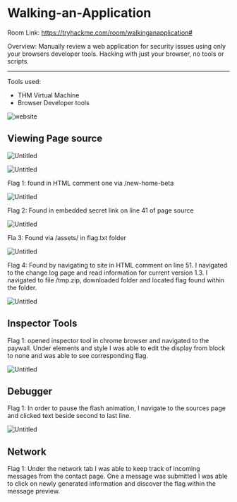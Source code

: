 # Walking-an-Application

Room Link: https://tryhackme.com/room/walkinganapplication#

Overview: Manually review a web application for security issues using only your browsers developer tools. Hacking with just your browser, no tools or scripts.

---

Tools used: 

- THM Virtual Machine
- Browser Developer tools

  
![website](https://github.com/stephbiggs1/-Walking-an-Application/assets/62307870/d9937c42-c363-4f75-beb5-d6112489bf5f)

## Viewing Page source

![Untitled](https://s3-us-west-2.amazonaws.com/secure.notion-static.com/6dcd8a68-94ba-4324-8a44-9c5327782237/Untitled.png)

![Untitled](https://s3-us-west-2.amazonaws.com/secure.notion-static.com/7d749c89-6dcc-4e85-ad48-758f10ad3a05/Untitled.png)

  Flag 1: found in HTML comment one via /new-home-beta

![Untitled](https://s3-us-west-2.amazonaws.com/secure.notion-static.com/4645359c-7aff-428c-b02e-2dc0372b392d/Untitled.png)

Flag 2: Found in embedded secret link on line 41 of page source

![Untitled](https://s3-us-west-2.amazonaws.com/secure.notion-static.com/cba918fc-4999-4064-934a-7bfe46d82d60/Untitled.png)

Fla 3: Found via /assets/ in flag.txt folder

![Untitled](https://s3-us-west-2.amazonaws.com/secure.notion-static.com/dcef083a-81ef-4542-b562-43b0c56abe8d/Untitled.png)

Flag 4: Found by navigating to site in HTML comment on line 51. I navigated to the change log page and read information for current version 1.3. I navigated to file /tmp.zip, downloaded folder and located flag found within the folder. 

![Untitled](https://s3-us-west-2.amazonaws.com/secure.notion-static.com/a4d72907-1f32-495b-aacc-936a177408af/Untitled.png)

## Inspector Tools

Flag 1: opened inspector tool in chrome browser and navigated to the paywall. Under elements and style I was able to edit the display from block to none and was able to see corresponding flag.

![Untitled](https://s3-us-west-2.amazonaws.com/secure.notion-static.com/63dda87d-1c0f-4e7d-8b83-17915e53b0e8/Untitled.png)

## Debugger

Flag 1: In order to pause the flash animation, I navigate to the sources page and clicked text beside second to last line. 

![Untitled](https://s3-us-west-2.amazonaws.com/secure.notion-static.com/ed5d3069-9971-4288-a87a-7cc91e0e9d5d/Untitled.png)

## Network

Flag 1: Under the network tab I was able to keep track of incoming messages from the contact page. One a message was submitted I was able to click on newly generated information and discover the flag within the message preview.

